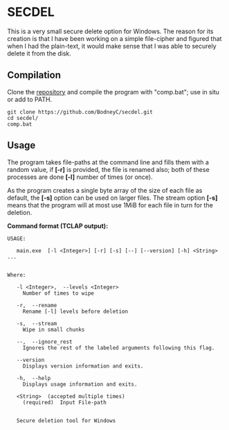 # SECDEL

This is a very small secure delete option for Windows. The reason for its creation is that I have been working on a simple file-cipher and figured that when I had the plain-text, it would make sense that I was able to securely delete it from the disk.

## Compilation

Clone the [repository](https://github.com/BodneyC/secdel.git) and compile the program with "comp.bat"; use in situ or add to PATH.

```batch
git clone https://github.com/BodneyC/secdel.git
cd secdel/
comp.bat
```

## Usage

The program takes file-paths at the command line and fills them with a random value, if **[-r]** is provided, the file is renamed also; both of these processes are done **[-l]** number of times (or once).

As the program creates a single byte array of the size of each file as default, the **[-s]** option can be used on larger files. The stream option **[-s]** means that the program will at most use 1MiB for each file in turn for the deletion.

**Command format (TCLAP output):**

	USAGE:

	   main.exe  [-l <Integer>] [-r] [-s] [--] [--version] [-h] <String> ...


	Where:

	   -l <Integer>,  --levels <Integer>
	     Number of times to wipe

	   -r,  --rename
	     Rename [-l] levels before deletion

	   -s,  --stream
	     Wipe in small chunks

	   --,  --ignore_rest
	     Ignores the rest of the labeled arguments following this flag.

	   --version
	     Displays version information and exits.

	   -h,  --help
	     Displays usage information and exits.

	   <String>  (accepted multiple times)
	     (required)  Input File-path


	   Secure deletion tool for Windows
